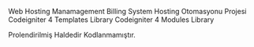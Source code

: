 Web Hosting Manamagement Billing System 
Hosting Otomasyonu Projesi
Codeigniter 4 Templates Library
Codeigniter 4 Modules Library

Prolendirilmiş Haldedir Kodlanmamıştır.

